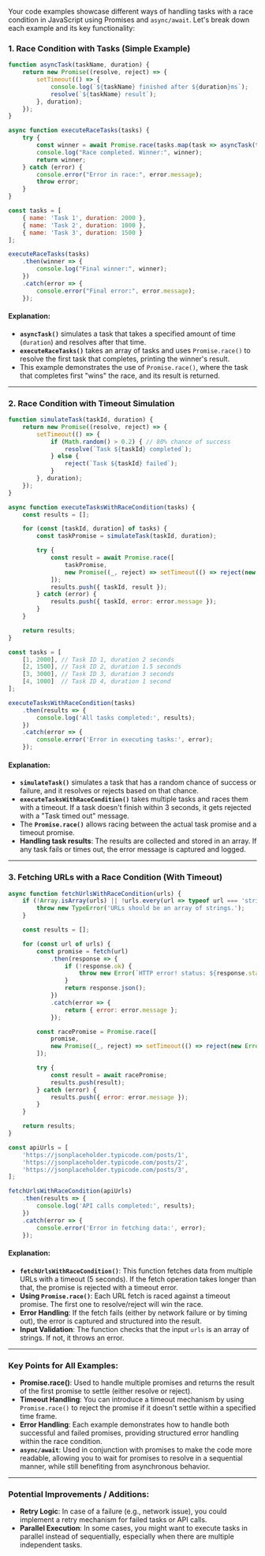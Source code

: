 Your code examples showcase different ways of handling tasks with a race condition in JavaScript using Promises and `async/await`. Let's break down each example and its key functionality:

### **1. Race Condition with Tasks (Simple Example)**

```javascript
function asyncTask(taskName, duration) {
    return new Promise((resolve, reject) => {
        setTimeout(() => {
            console.log(`${taskName} finished after ${duration}ms`);
            resolve(`${taskName} result`);
        }, duration);
    });
}

async function executeRaceTasks(tasks) {
    try {
        const winner = await Promise.race(tasks.map(task => asyncTask(task.name, task.duration)));
        console.log("Race completed. Winner:", winner);
        return winner;
    } catch (error) {
        console.error("Error in race:", error.message);
        throw error;
    }
}

const tasks = [
    { name: 'Task 1', duration: 2000 },
    { name: 'Task 2', duration: 1000 },
    { name: 'Task 3', duration: 1500 }
];

executeRaceTasks(tasks)
    .then(winner => {
        console.log("Final winner:", winner);
    })
    .catch(error => {
        console.error("Final error:", error.message);
    });
```

#### **Explanation:**
- **`asyncTask()`** simulates a task that takes a specified amount of time (`duration`) and resolves after that time.
- **`executeRaceTasks()`** takes an array of tasks and uses `Promise.race()` to resolve the first task that completes, printing the winner's result.
- This example demonstrates the use of `Promise.race()`, where the task that completes first "wins" the race, and its result is returned.

---

### **2. Race Condition with Timeout Simulation**

```javascript
function simulateTask(taskId, duration) {
    return new Promise((resolve, reject) => {
        setTimeout(() => {
            if (Math.random() > 0.2) { // 80% chance of success
                resolve(`Task ${taskId} completed`);
            } else {
                reject(`Task ${taskId} failed`);
            }
        }, duration);
    });
}

async function executeTasksWithRaceCondition(tasks) {
    const results = [];

    for (const [taskId, duration] of tasks) {
        const taskPromise = simulateTask(taskId, duration);

        try {
            const result = await Promise.race([
                taskPromise,
                new Promise((_, reject) => setTimeout(() => reject(new Error('Task timed out')), 3000)) // 3 seconds timeout
            ]);
            results.push({ taskId, result });
        } catch (error) {
            results.push({ taskId, error: error.message });
        }
    }

    return results;
}

const tasks = [
    [1, 2000], // Task ID 1, duration 2 seconds
    [2, 1500], // Task ID 2, duration 1.5 seconds
    [3, 3000], // Task ID 3, duration 3 seconds
    [4, 1000]  // Task ID 4, duration 1 second
];

executeTasksWithRaceCondition(tasks)
    .then(results => {
        console.log('All tasks completed:', results);
    })
    .catch(error => {
        console.error('Error in executing tasks:', error);
    });
```

#### **Explanation:**
- **`simulateTask()`** simulates a task that has a random chance of success or failure, and it resolves or rejects based on that chance.
- **`executeTasksWithRaceCondition()`** takes multiple tasks and races them with a timeout. If a task doesn't finish within 3 seconds, it gets rejected with a "Task timed out" message.
- The **`Promise.race()`** allows racing between the actual task promise and a timeout promise.
- **Handling task results**: The results are collected and stored in an array. If any task fails or times out, the error message is captured and logged.

---

### **3. Fetching URLs with a Race Condition (With Timeout)**

```javascript
async function fetchUrlsWithRaceCondition(urls) {
    if (!Array.isArray(urls) || !urls.every(url => typeof url === 'string')) {
        throw new TypeError('URLs should be an array of strings.');
    }

    const results = [];

    for (const url of urls) {
        const promise = fetch(url)
            .then(response => {
                if (!response.ok) {
                    throw new Error(`HTTP error! status: ${response.status}`);
                }
                return response.json();
            })
            .catch(error => {
                return { error: error.message };
            });

        const racePromise = Promise.race([
            promise,
            new Promise((_, reject) => setTimeout(() => reject(new Error('Request timed out')), 5000)) // 5 seconds timeout
        ]);

        try {
            const result = await racePromise;
            results.push(result);
        } catch (error) {
            results.push({ error: error.message });
        }
    }

    return results;
}

const apiUrls = [
    'https://jsonplaceholder.typicode.com/posts/1',
    'https://jsonplaceholder.typicode.com/posts/2',
    'https://jsonplaceholder.typicode.com/posts/3',
];

fetchUrlsWithRaceCondition(apiUrls)
    .then(results => {
        console.log('API calls completed:', results);
    })
    .catch(error => {
        console.error('Error in fetching data:', error);
    });
```

#### **Explanation:**
- **`fetchUrlsWithRaceCondition()`**: This function fetches data from multiple URLs with a timeout (5 seconds). If the fetch operation takes longer than that, the promise is rejected with a timeout error.
- **Using `Promise.race()`**: Each URL fetch is raced against a timeout promise. The first one to resolve/reject will win the race.
- **Error Handling**: If the fetch fails (either by network failure or by timing out), the error is captured and structured into the result.
- **Input Validation**: The function checks that the input `urls` is an array of strings. If not, it throws an error.

---

### **Key Points for All Examples:**
- **Promise.race()**: Used to handle multiple promises and returns the result of the first promise to settle (either resolve or reject).
- **Timeout Handling**: You can introduce a timeout mechanism by using `Promise.race()` to reject the promise if it doesn't settle within a specified time frame.
- **Error Handling**: Each example demonstrates how to handle both successful and failed promises, providing structured error handling within the race condition.
- **`async/await`**: Used in conjunction with promises to make the code more readable, allowing you to wait for promises to resolve in a sequential manner, while still benefiting from asynchronous behavior.

---

### **Potential Improvements / Additions:**
- **Retry Logic**: In case of a failure (e.g., network issue), you could implement a retry mechanism for failed tasks or API calls.
- **Parallel Execution**: In some cases, you might want to execute tasks in parallel instead of sequentially, especially when there are multiple independent tasks.
